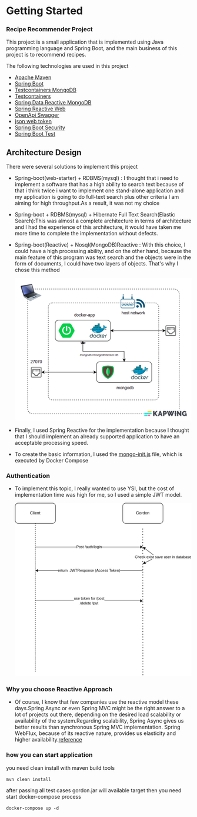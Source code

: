 # Getting Started

### Recipe Recommender Project

This project is a small application that is implemented using Java programming language and Spring Boot, and the main business of this project is to recommend recipes.

The following technologies are used in this project

* [Apache Maven](https://maven.apache.org/guides/index.html)
* [Spring Boot](https://docs.spring.io/spring-boot/docs/3.0.5/maven-plugin/reference/html/)
* [Testcontainers MongoDB](https://www.testcontainers.org/modules/databases/mongodb/)
* [Testcontainers](https://www.testcontainers.org/)
* [Spring Data Reactive MongoDB](https://docs.spring.io/spring-boot/docs/3.0.5/reference/htmlsingle/#data.nosql.mongodb)
* [Spring Reactive Web](https://docs.spring.io/spring-boot/docs/3.0.5/reference/htmlsingle/#web.reactive)
* [OpenApi Swagger ](https://swagger.io/specification/)
* [json web token](https://github.com/jwtk/jjwt)
* [Spring Boot Security](https://docs.spring.io/spring-security/reference/reactive/getting-started.html)
* [Spring Boot Test](https://spring.io/guides/gs/testing-web/)

## Architecture Design
There were several solutions to implement this project
* Spring-boot(web-starter) + RDBMS(mysql) : I thought that i need to implement a software that has a high ability to search text because of that i think twice i want to implement one stand-alone application and my application is going to do full-text search plus other criteria I am aiming for high throughput.As a result, it was not my choice
* Spring-boot + RDBMS(mysql) + Hibernate Full Text Search(Elastic Search):This was almost a complete architecture in terms of architecture and I had the experience of this architecture, it would have taken me more time to complete the implementation without defects.
* Spring-boot(Reactive) + Nosql(MongoDB)Reactive : With this choice, I could have a high processing ability, and on the other hand, because the main feature of this program was text search and the objects were in the form of documents, I could have two layers of objects. That's why I chose this method

  ![plot](./docs/inside.png)

* Finally, I used Spring Reactive for the implementation because I thought that I should implement an already supported application to have an acceptable processing speed.
* To create the basic information, I used the [mongo-init.js](docker-entrypoint-initdb.d%2Fmongo-init.js) file, which is executed by Docker Compose
### Authentication
* To implement this topic, I really wanted to use YSI, but the cost of implementation time was high for me, so I used a simple JWT model.

  ![plot](./docs/Auth.png)

### Why you choose Reactive Approach
* Of course, I know that few companies use the reactive model these days.Spring Async or even Spring MVC might be the right answer to a lot of projects out there, depending on the desired load scalability or availability of the system.Regarding scalability, Spring Async gives us better results than synchronous Spring MVC implementation. Spring WebFlux, because of its reactive nature, provides us elasticity and higher availability.[reference](https://www.baeldung.com/spring-mvc-async-vs-webflux)

### how you can start application
you need clean install with maven build tools
```
mvn clean install
```
after passing all test cases gordon.jar will available target then you need start docker-compose process
```
docker-compose up -d
```
